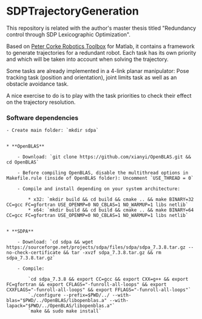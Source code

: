 # SDPTrajectoryGeneration
This repository is related with the author's master thesis titled "Redundancy control through SDP Lexicographic Optimization".

Based on [Peter Corke Robotics Toolbox](http://petercorke.com/wordpress/toolboxes/robotics-toolbox) for Matlab, it contains a framework to generate trajectories for a redundant robot. Each task has its own priority and which will be taken into account when solving the trajectory.

Some tasks are already implemented in a 4-link planar manipulator: Pose tracking task (position and orientation), joint limits task as well as an obstacle avoidance task.

A nice exercise to do is to play with the task priorities to check their effect on the trajectory resolution.

### Software dependencies

    - Create main folder: `mkdir sdpa`


    * **OpenBLAS**
   
        - Download: `git clone https://github.com/xianyi/OpenBLAS.git && cd OpenBLAS`

        - Before compiling OpenBLAS, disable the multithread options in Makefile.rule (inside of OpenBLAS folder): Uncomment `USE_THREAD = 0`  

        - Compile and install depending on your system architecture:
   
            * x32: `mkdir build && cd build && cmake .. && make BINARY=32 CC=gcc FC=gfortran USE_OPENMP=0 NO_CBLAS=1 NO_WARMUP=1 libs netlib`    
            * x64: `mkdir build && cd build && cmake .. && make BINARY=64 CC=gcc FC=gfortran USE_OPENMP=0 NO_CBLAS=1 NO_WARMUP=1 libs netlib`
    
    
    * **SDPA**
  
        - Download: `cd sdpa && wget https://sourceforge.net/projects/sdpa/files/sdpa/sdpa_7.3.8.tar.gz --no-check-certificate && tar -xvzf sdpa_7.3.8.tar.gz && rm sdpa_7.3.8.tar.gz`
  
        - Compile:
  
            `cd sdpa_7.3.8 && export CC=gcc && export CXX=g++ && export FC=gfortran && export CFLAGS="-funroll-all-loops" && export CXXFLAGS="-funroll-all-loops" && export FFLAGS="-funroll-all-loops"`
            `./configure --prefix=$PWD/../ --with-blas="$PWD/../OpenBLAS/libopenblas.a" --with-lapack="$PWD/../OpenBLAS/libopenblas.a"`
            `make && sudo make install`
